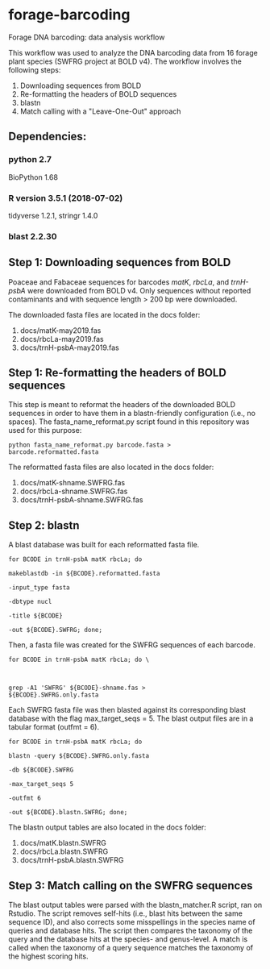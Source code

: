  # forage-barcoding
Forage DNA barcoding: data analysis workflow

This workflow was used to analyze the DNA barcoding data from 16 forage plant species  (SWFRG project at BOLD v4). The workflow involves the following steps:
1. Downloading sequences from BOLD
2. Re-formatting the headers of BOLD sequences
3. blastn
4. Match calling with a "Leave-One-Out" approach

## Dependencies:

### python 2.7
BioPython 1.68

### R version 3.5.1 (2018-07-02)
tidyverse 1.2.1,
stringr 1.4.0

### blast 2.2.30

## Step 1: Downloading sequences from BOLD
Poaceae and Fabaceae sequences for barcodes <i>matK</i>, <i>rbcLa</i>, and <i>trnH-psbA</i> were downloaded from BOLD v4. Only sequences without reported contaminants and with sequence length > 200 bp were downloaded.

The downloaded fasta files are located in the docs folder:

1. docs/matK-may2019.fas
2. docs/rbcLa-may2019.fas
3. docs/trnH-psbA-may2019.fas

## Step 1: Re-formatting the headers of BOLD sequences
This step is meant to reformat the headers of the downloaded BOLD sequences in order to have them in a blastn-friendly configuration (i.e., no spaces). The fasta_name_reformat.py script found in this repository was used for this purpose:

<code>python fasta_name_reformat.py barcode.fasta > barcode.reformatted.fasta</code>

The reformatted fasta files are also located in the docs folder:

1. docs/matK-shname.SWFRG.fas
2. docs/rbcLa-shname.SWFRG.fas
3. docs/trnH-psbA-shname.SWFRG.fas


## Step 2: blastn
A blast database was built for each reformatted fasta file.

<code>for BCODE in trnH-psbA matK rbcLa; do  \
makeblastdb -in ${BCODE}.reformatted.fasta \
  -input_type fasta \
  -dbtype nucl \
  -title ${BCODE} \
  -out ${BCODE}.SWFRG; 
done;</code>

Then, a fasta file was created for the SWFRG sequences of each barcode. 

<code>for BCODE in trnH-psbA matK rbcLa; do \
 
 grep -A1 'SWFRG' ${BCODE}-shname.fas > ${BCODE}.SWFRG.only.fasta</code>

Each SWFRG fasta file was then blasted against its corresponding blast database with the flag max_target_seqs = 5. The blast output files are in a tabular format (outfmt = 6).

<code>for BCODE in trnH-psbA matK rbcLa; do \
blastn -query ${BCODE}.SWFRG.only.fasta \
  -db ${BCODE}.SWFRG  \
  -max_target_seqs 5 \
  -outfmt 6 \
  -out ${BCODE}.blastn.SWFRG; 
done;</code>

The blastn output tables are also located in the docs folder:

1. docs/matK.blastn.SWFRG
2. docs/rbcLa.blastn.SWFRG
3. docs/trnH-psbA.blastn.SWFRG

## Step 3: Match calling on the SWFRG sequences
The blast output tables were parsed with the blastn_matcher.R script, ran on Rstudio. The script removes self-hits (i.e., blast hits between the same sequence ID), and also corrects some misspellings in the species name of queries and database hits. The script then compares the taxonomy of the query and the database hits at the species- and genus-level. A match is called when the taxonomy of a query sequence matches the taxonomy of the highest scoring hits.
